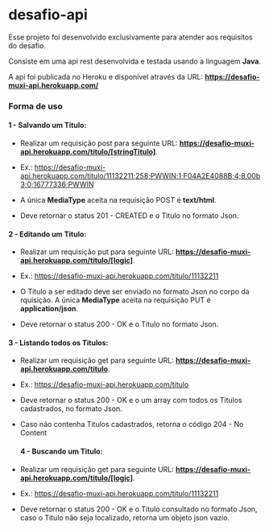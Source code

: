 # desafio-api

Esse projeto foi desenvolvido exclusivamente para atender aos requisitos do desafio.

Consiste em uma api rest desenvolvida e testada usando a linguagem **Java**.

A api foi publicada no Heroku e disponível através da URL: **https://desafio-muxi-api.herokuapp.com/**

### Forma de uso

#### 1 - Salvando um Titulo:

  + Realizar um requisição post para seguinte URL: **https://desafio-muxi-api.herokuapp.com/titulo/[stringTitulo]**.
  
  + Ex.: https://desafio-muxi-api.herokuapp.com/titulo/11132211;258;PWWIN;1;F04A2E4088B;4;8.00b3;0;16777336;PWWIN
  
  + A única **MediaType** aceita na requisição POST é **text/html**.
  
  + Deve retornar o status 201 - CREATED e o Titulo no formato Json.
  
  
  #### 2 - Editando um Titulo:

  + Realizar um requisição put para seguinte URL: **https://desafio-muxi-api.herokuapp.com/titulo/[logic]**.
  
  + Ex.: https://desafio-muxi-api.herokuapp.com/titulo/11132211
  
  + O Titulo a ser editado deve ser enviado no formato Json no corpo da rquisição. A única **MediaType** aceita na requisição PUT é **application/json**.
  
  + Deve retornar o status 200 - OK e o Titulo no formato Json.
  
   
  #### 3 - Listando todos os Titulos:

  + Realizar um requisição get para seguinte URL: **https://desafio-muxi-api.herokuapp.com/titulo**.
  
  + Ex.: https://desafio-muxi-api.herokuapp.com/titulo
  
  + Deve retornar o status 200 - OK e o um array com todos os Titulos cadastrados, no formato Json.
  
  + Caso não contenha Titulos cadastrados, retorna o código 204 - No Content
  
  
    #### 4 - Buscando um Titulo:

  + Realizar um requisição get para seguinte URL: **https://desafio-muxi-api.herokuapp.com/titulo/[logic]**.
  
  + Ex.: https://desafio-muxi-api.herokuapp.com/titulo/11132211
  
  + Deve retornar o status 200 - OK e o Titulo consultado no formato Json, caso o Titulo não seja localizado, retorna um objeto json vazio.

   
